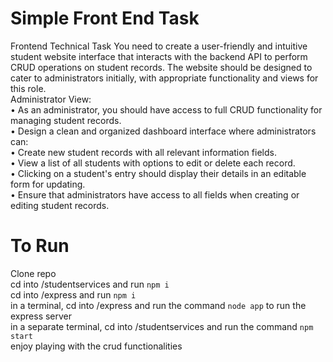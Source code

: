 # Simple Front End Task 

Frontend Technical Task
You need to create a user-friendly and intuitive student website interface that interacts with the backend API to perform CRUD operations on student records. The website should be designed to cater to administrators initially, with appropriate functionality and views for this role.
<br>
Administrator View:<br>
	•	As an administrator, you should have access to full CRUD functionality for managing student records.<br>
	•	Design a clean and organized dashboard interface where administrators can:<br>
	•	Create new student records with all relevant information fields.<br>
	•	View a list of all students with options to edit or delete each record.<br>
	•	Clicking on a student's entry should display their details in an editable form for updating.<br>
	•	Ensure that administrators have access to all fields when creating or editing student records.


 # To Run

 Clone repo <br>
cd into /studentservices and run ```npm i``` <br>
cd into /express and run ```npm i``` <br>
in a terminal, cd into /express and run the command ```node app``` to run the express server<br>
in a separate terminal, cd into /studentservices and run the command ```npm start``` <br>
enjoy playing with the crud functionalities

